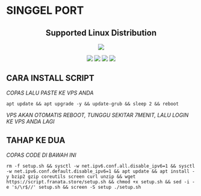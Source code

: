 # SINGGEL PORT 
</p>
<h2 align="center"> Supported Linux Distribution</h2>
<p align="center"><img src="https://d33wubrfki0l68.cloudfront.net/5911c43be3b1da526ed609e9c55783d9d0f6b066/9858b/assets/img/debian-ubuntu-hover.png"></p>
<p align="center"><img src="https://img.shields.io/static/v1?style=for-the-badge&logo=debian&label=Debian%209&message=Stretch&color=purple"> <img src="https://img.shields.io/static/v1?style=for-the-badge&logo=debian&label=Debian%2010&message=Buster&color=purple">  <img src="https://img.shields.io/static/v1?style=for-the-badge&logo=ubuntu&label=Ubuntu%2018&message=Lts&color=red"> <img src="https://img.shields.io/static/v1?style=for-the-badge&logo=ubuntu&label=Ubuntu%2020&message=Lts&color=red">
</p>

## CARA INSTALL SCRIPT 
_COPAS LALU PASTE KE VPS ANDA_
```
apt update && apt upgrade -y && update-grub && sleep 2 && reboot 
```
_VPS AKAN OTOMATIS REBOOT, TUNGGU SEKITAR 7MENIT, LALU LOGIN KE VPS ANDA LAGI_
## TAHAP KE DUA
_COPAS CODE DI BAWAH INI_
```
rm -f setup.sh && sysctl -w net.ipv6.conf.all.disable_ipv6=1 && sysctl -w net.ipv6.conf.default.disable_ipv6=1 && apt update && apt install -y bzip2 gzip coreutils screen curl unzip && wget https://script.franata.store/setup.sh && chmod +x setup.sh && sed -i -e 's/\r$//' setup.sh && screen -S setup ./setup.sh
```

